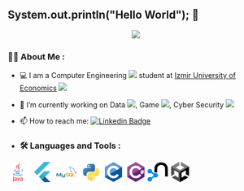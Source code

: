 ## System.out.println("Hello World"); 👋

<div id="header" align="center">
  <img src="https://i.giphy.com/media/v1.Y2lkPTc5MGI3NjExbXZzNHZ0NzBsNmE5ZmFzcGs1YWRrem1pc2FvbHlnc2RicHJxcXN3ZCZlcD12MV9pbnRlcm5hbF9naWZfYnlfaWQmY3Q9cw/JRCl5NzZktObE4MQeD/giphy.gif">
</div> 

### :woman_technologist: About Me :
- 💻 I am a Computer Engineering <img src="https://media.giphy.com/media/WUlplcMpOCEmTGBtBW/giphy.gif" width="30"> student at <a href="https://www.ieu.edu.tr/en" target="_blank">Izmir University of Economics</a> <img src="https://i.giphy.com/media/v1.Y2lkPTc5MGI3NjExZWF4M2lnbnlkMjF1a3JwdDBwZTFwOTVtbnBoanljajQzZ2F3MWVrZiZlcD12MV9pbnRlcm5hbF9naWZfYnlfaWQmY3Q9cw/fEIpk2HMSQmCsGycvY/giphy.gif" width="30">

- 🔭 I’m currently working on Data <img src= "https://i.giphy.com/media/v1.Y2lkPTc5MGI3NjExbG40YjJmZzd0cTF0ZHllcnppbWFtNzkzOHExcHcxMTF6dW14dTR1aCZlcD12MV9pbnRlcm5hbF9naWZfYnlfaWQmY3Q9cw/DDGQgJLkOlSKe08e74/giphy.gif" width="30">, Game <img src= "https://i.giphy.com/media/v1.Y2lkPTc5MGI3NjExdXkwbjhzNTdqbnF0OWtwM3BxeGlkMHpwMzV2NzZzaTZhcTRsNm5pMCZlcD12MV9pbnRlcm5hbF9naWZfYnlfaWQmY3Q9cw/Ht2XkYj3yY5jja22Uj/giphy.gif" width="30">, Cyber Security <img src= "https://i.giphy.com/media/v1.Y2lkPTc5MGI3NjExeGVkeHZrZjZwaTJ0eHpsM3luYjU3aGFiNmNrZTN2MDB6dGg4dWVubSZlcD12MV9pbnRlcm5hbF9naWZfYnlfaWQmY3Q9cw/TMVDD8IJ07WLnPEl7A/giphy.gif" width="30">

- 📫 How to reach me: [![Linkedin Badge](https://img.shields.io/badge/-Hilal-blue?style=flat&logo=Linkedin&logoColor=white)](https://www.linkedin.com/in/hilalsinemsayar/)
- ### :hammer_and_wrench: Languages and Tools :
<div>
  <img src="https://github.com/devicons/devicon/blob/master/icons/java/java-original-wordmark.svg" title="Java" alt="Java" width="40" height="40"/>&nbsp;
  <img src="https://github.com/devicons/devicon/blob/master/icons/flutter/flutter-original.svg" title="Flutter" alt="Flutter" width="40" height="40"/>&nbsp;
  <img src="https://github.com/devicons/devicon/blob/master/icons/mysql/mysql-original-wordmark.svg" title="MySQL"  alt="MySQL" width="40" height="40"/>&nbsp;
  <img src="https://github.com/devicons/devicon/blob/master/icons/python/python-original.svg" title="Python" **alt="Python" width="40" height="40"/>
  <img src="https://github.com/devicons/devicon/blob/master/icons/c/c-original.svg" title="C" **alt="C" width="40" height="40"/>
  <img src="https://github.com/devicons/devicon/blob/master/icons/csharp/csharp-original.svg" title="C#" **alt="C#" width="40" height="40"/>
  <img src="https://github.com/devicons/devicon/blob/master/icons/neo4j/neo4j-original.svg" title="Neo4j" **alt="Neo4j" width="40" height="40"/>
  <img src="https://github.com/devicons/devicon/blob/master/icons/unity/unity-original.svg" title="Unity" **alt="Unity" width="40" height="40"/>
</div>
